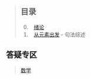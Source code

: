 > ## 目录
> 
> 0.    [绪论](docs/2017-05-06.md)
> 1.    [从元素出发](docs/2017-05-13.md) - 句法综述
> 
>


## 答疑专区

> [数学](prob/396.md)
